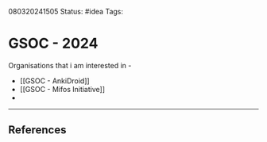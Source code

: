 080320241505
Status: #idea
Tags: 
# GSOC - 2024

Organisations that i am interested in -
- [[GSOC - AnkiDroid]]
- [[GSOC - Mifos Initiative]]
- 

___
## References
